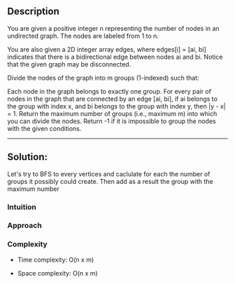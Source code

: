 
## Description

You are given a positive integer n representing the number of nodes in an undirected graph. The nodes are labeled from 1 to n.

You are also given a 2D integer array edges, where edges[i] = [ai, bi] indicates that there is a bidirectional edge between nodes ai and bi. Notice that the given graph may be disconnected.

Divide the nodes of the graph into m groups (1-indexed) such that:

Each node in the graph belongs to exactly one group.
For every pair of nodes in the graph that are connected by an edge [ai, bi], if ai belongs to the group with index x, and bi belongs to the group with index y, then |y - x| = 1.
Return the maximum number of groups (i.e., maximum m) into which you can divide the nodes. Return -1 if it is impossible to group the nodes with the given conditions.



***

## Solution:

Let's try to BFS to every vertices and caclulate for each the number of groups it possibly could create. 
Then add as a result the group with the maximum number

### Intuition
<!-- Describe your first thoughts on how to solve this problem. -->

### Approach
<!-- Describe your approach to solving the problem. -->

### Complexity
- Time complexity: O(n x m)
<!-- Add your time complexity here, e.g. $$O(n)$$ -->

- Space complexity: O(n x m)
<!-- Add your space complexity here, e.g. $$O(n)$$ -->

